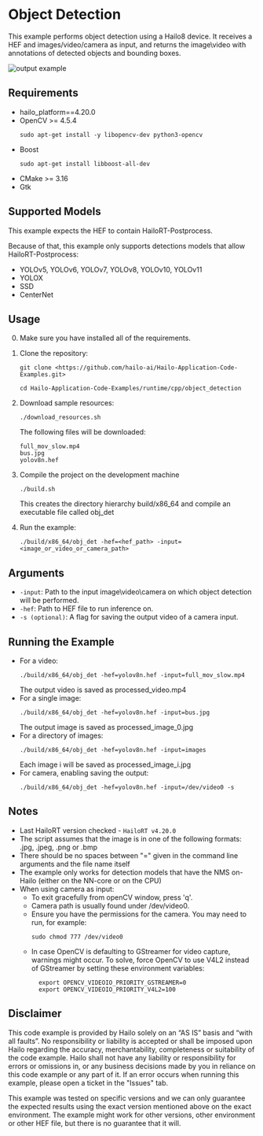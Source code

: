 Object Detection
================
This example performs object detection using a Hailo8 device.
It receives a HEF and images/video/camera as input, and returns the image\video with annotations of detected objects and bounding boxes.

![output example](./obj_det.gif)

Requirements
------------

- hailo_platform==4.20.0
- OpenCV >= 4.5.4
    ```shell script
    sudo apt-get install -y libopencv-dev python3-opencv
    ```
- Boost
    ```shell script
    sudo apt-get install libboost-all-dev
    ```
- CMake >= 3.16
- Gtk


Supported Models
----------------
This example expects the HEF to contain HailoRT-Postprocess. 

Because of that, this example only supports detections models that allow HailoRT-Postprocess:
- YOLOv5, YOLOv6, YOLOv7, YOLOv8, YOLOv10, YOLOv11
- YOLOX
- SSD
- CenterNet


Usage
-----
0. Make sure you have installed all of the requirements.

1. Clone the repository:
    ```shell script
    git clone <https://github.com/hailo-ai/Hailo-Application-Code-Examples.git>
        
    cd Hailo-Application-Code-Examples/runtime/cpp/object_detection
    ``` 

2. Download sample resources:
	```shell script
    ./download_resources.sh
    ```
    The following files will be downloaded:
    ```
    full_mov_slow.mp4
    bus.jpg
    yolov8n.hef
    ```

3. Compile the project on the development machine  
	```shell script
    ./build.sh
    ```
	This creates the directory hierarchy build/x86_64 and compile an executable file called obj_det

5. Run the example:

	```shell script
    ./build/x86_64/obj_det -hef=<hef_path> -input=<image_or_video_or_camera_path>
    ```
	
Arguments
---------

- ``-input``: Path to the input image\video\camera on which object detection will be performed.
- ``-hef``: Path to HEF file to run inference on.
- ``-s (optional)``: A flag for saving the output video of a camera input. 

Running the Example
-------------------
- For a video:
    ```shell script
	./build/x86_64/obj_det -hef=yolov8n.hef -input=full_mov_slow.mp4
    ```
    The output video is saved as processed_video.mp4
- For a single image:
    ```shell script
    ./build/x86_64/obj_det -hef=yolov8n.hef -input=bus.jpg
    ```
    The output image is saved as processed_image_0.jpg
- For a directory of images:
    ```shell script
    ./build/x86_64/obj_det -hef=yolov8n.hef -input=images
    ````
    Each image i will be saved as processed_image_i.jpg
- For camera, enabling saving the output:
    ```shell script
    ./build/x86_64/obj_det -hef=yolov8n.hef -input=/dev/video0 -s
    ```

Notes
----------------
- Last HailoRT version checked - ``HailoRT v4.20.0``
- The script assumes that the image is in one of the following formats: .jpg, .jpeg, .png or .bmp 
- There should be no spaces between "=" given in the command line arguments and the file name itself
- The example only works for detection models that have the NMS on-Hailo (either on the NN-core or on the CPU)
- When using camera as input:
    - To exit gracefully from openCV window, press 'q'.
    - Camera path is usually found under /dev/video0.
    - Ensure you have the permissions for the camera. You may need to run, for example:
        ```shell script
        sudo chmod 777 /dev/video0
        ```
    - In case OpenCV is defaulting to GStreamer for video capture, warnings might occur.
      To solve, force OpenCV to use V4L2 instead of GStreamer by setting these environment variables:
      ```
        export OPENCV_VIDEOIO_PRIORITY_GSTREAMER=0
        export OPENCV_VIDEOIO_PRIORITY_V4L2=100
      ```

    
    

Disclaimer
----------
This code example is provided by Hailo solely on an “AS IS” basis and “with all faults”. No responsibility or liability is accepted or shall be imposed upon Hailo regarding the accuracy, merchantability, completeness or suitability of the code example. Hailo shall not have any liability or responsibility for errors or omissions in, or any business decisions made by you in reliance on this code example or any part of it. If an error occurs when running this example, please open a ticket in the "Issues" tab.

This example was tested on specific versions and we can only guarantee the expected results using the exact version mentioned above on the exact environment. The example might work for other versions, other environment or other HEF file, but there is no guarantee that it will.
